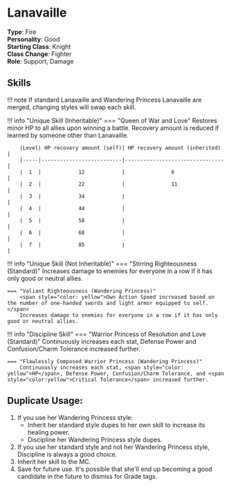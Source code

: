 # Lanavaille

**Type**: Fire  
**Personality**: Good  
**Starting Class**: Knight  
**Class Change**: Fighter  
**Role**: Support, Damage

## Skills

!!! note
    If standard Lanavaille and Wandering Princess Lanavaille are merged, changing styles will swap each skill.

!!! info "Unique Skill (Inheritable)"
    === "Queen of War and Love"
        Restores minor HP to all allies upon winning a battle. Recovery amount is reduced if learned by someone other than Lanavaille.

        |Level| HP recovery amount (self)| HP recovery amount (inherited) |
        |-----|--------------------------|--------------------------------|
        |  1  |            12            |               6                |
        |  2  |            22            |               11               |
        |  3  |            34            |                                |
        |  4  |            44            |                                |
        |  5  |            58            |                                |
        |  6  |            68            |                                |
        |  7  |            85            |                                |
        
!!! info "Unique Skill (Not Inheritable)"
    === "Stirring Righteousness (Standard)"
        Increases damage to enemies for everyone in a row if it has only good or neutral allies.

    === "Valiant Righteousness (Wandering Princess)"
        <span style="color: yellow">Own Action Speed increased based on the number of one-handed swords and light armor equipped to self.</span>
        Increases damage to enemies for everyone in a row if it has only good or neutral allies.

!!! info "Discipline Skill"
    === "Warrior Princess of Resolution and Love (Standard)"
        Continuously increases each stat, Defense Power and Confusion/Charm Tolerance increased further.

    === "Flawlessly Composed Warrior Princess (Wandering Princess)"
        Continuously increases each stat, <span style="color: yellow">HP</span>, Defense Power, Confusion/Charm Tolerance, and <span style="color:yellow">Critical Tolerance</span> increased further.

## Duplicate Usage:

1. If you use her Wandering Princess style:
    * Inherit her standard style dupes to her own skill to increase its healing power.
    * Discipline her Wandering Princess style dupes.
2. If you use her standard style and not her Wandering Princess style, Discipline is always a good choice.
3. Inherit her skill to the MC.
4. Save for future use. It's possible that she'll end up becoming a good candidate in the future to dismiss for Grade tags.